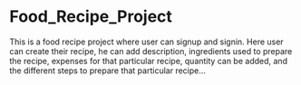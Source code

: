 # Food_Recipe_Project
This is a food recipe project where user can signup and signin. Here user can create their recipe, he can add description, ingredients used to prepare the recipe, expenses for that particular recipe, quantity can be added, and the different steps to prepare that particular recipe...
